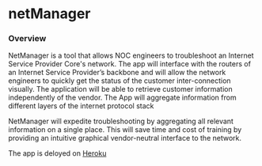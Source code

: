 # netManager

### Overview
NetManager is a tool that allows NOC engineers to troubleshoot an Internet Service Provider Core's network.
The app will interface with the routers of an Internet Service Provider’s backbone and will allow the network engineers to quickly get the status of the customer inter-connection visually.  The application will be able to retrieve customer information independently of the vendor.  The App will aggregate information from different layers of the internet protocol stack

NetManager will expedite troubleshooting by aggregating all relevant information on a single place. This will save time and cost of training by providing an intuitive graphical vendor-neutral interface to the network.

The app is deloyed on [Heroku](https://columbia-netmanager.herokuapp.com)
